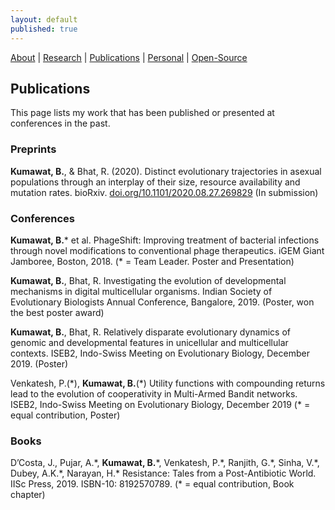 ```yaml
---
layout: default
published: true
---
```


[About](/)   |   [Research](/projects.html)   |    [Publications](/pubs.html)   |   [Personal](/personal.html)   |   [Open-Source](/prog.html)

## Publications
This page lists my work that has been published or presented at conferences in the past.

### Preprints
**Kumawat, B.**, & Bhat, R. (2020). Distinct evolutionary trajectories in asexual populations through an interplay of their size, resource availability and mutation rates. bioRxiv. [doi.org/10.1101/2020.08.27.269829](https://doi.org/10.1101/2020.08.27.269829) (In submission)

### Conferences
**Kumawat, B.*** et al. PhageShift: Improving treatment of bacterial infections through novel modifications to conventional phage therapeutics. iGEM Giant Jamboree, Boston, 2018. (* = Team Leader. Poster and Presentation)

**Kumawat, B.**, Bhat, R. Investigating the evolution of developmental mechanisms in digital multicellular organisms. Indian Society of Evolutionary Biologists Annual Conference, Bangalore, 2019. (Poster, won the best poster award)

**Kumawat, B.**, Bhat, R. Relatively disparate evolutionary dynamics of genomic and developmental features in unicellular and multicellular contexts. ISEB2, Indo-Swiss Meeting on Evolutionary Biology, December 2019. (Poster)

Venkatesh, P.(\*), **Kumawat, B.**(\*) Utility functions with compounding returns lead to the evolution of cooperativity in Multi-Armed Bandit networks. ISEB2, Indo-Swiss Meeting on Evolutionary Biology, December 2019 (* = equal contribution, Poster)

### Books
D’Costa, J., Pujar, A.\*, **Kumawat, B.**\*, Venkatesh, P.\*, Ranjith, G.\*, Sinha, V.\*, Dubey, A.K.\*, Narayan, H.\* Resistance: Tales from a Post-Antibiotic World. IISc Press, 2019. ISBN-10: 8192570789. (\* = equal contribution, Book chapter)


